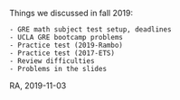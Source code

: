 
Things we discussed in fall 2019:

	- GRE math subject test setup, deadlines
	- UCLA GRE bootcamp problems
	- Practice test (2019-Rambo)
	- Practice test (2017-ETS)
	- Review difficulties
	- Problems in the slides


RA, 2019-11-03

